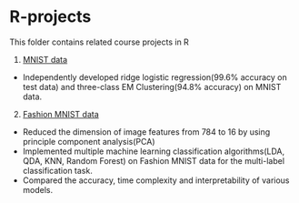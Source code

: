 # R-projects
This folder contains related course projects in R

1. [MNIST data](./Kailin_Wang_BIOSTAT615_Midterm_Project_Fall_2021.ipynb)
- Independently developed ridge logistic regression(99.6% accuracy on test data) and three-class EM Clustering(94.8% accuracy) on MNIST data.

2. [Fashion MNIST data](./Kailin_Wang_BIOSTAT615_Midterm_Project_Fall_2021.ipynb)

- Reduced the dimension of image features from 784 to 16 by using principle component analysis(PCA)
- Implemented multiple machine learning classification algorithms(LDA, QDA, KNN, Random Forest) on Fashion MNIST data for the multi-label classification task.
- Compared the accuracy, time complexity and interpretability of various models.

